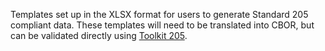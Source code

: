 Templates set up in the XLSX format for users to generate Standard 205 compliant data. These templates will need to be translated into CBOR, but can be validated directly using [Toolkit 205](tk205.html).
